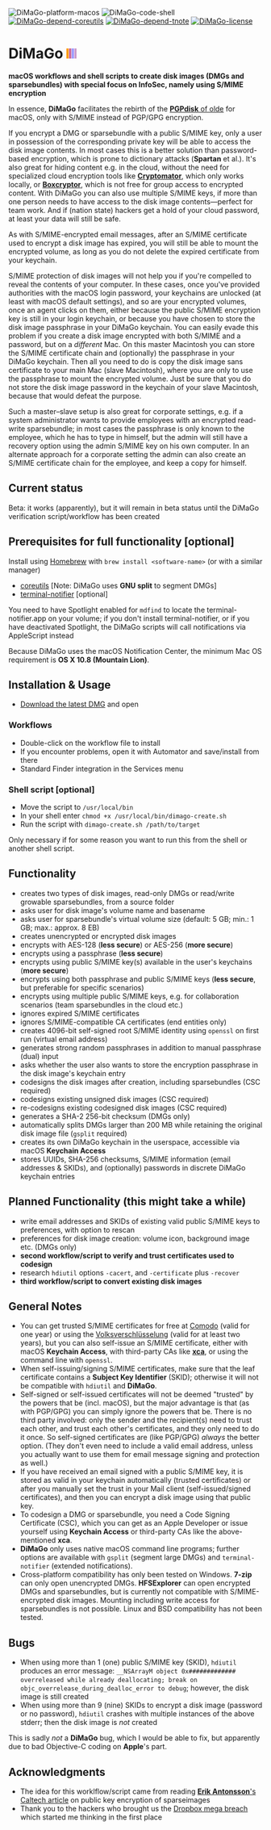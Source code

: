 ![DiMaGo-platform-macos](https://img.shields.io/badge/platform-macOS-lightgrey.svg)
![DiMaGo-code-shell](https://img.shields.io/badge/code-shell-yellow.svg)
[![DiMaGo-depend-coreutils](https://img.shields.io/badge/dependency-coreutils%208.25-green.svg)](https://www.gnu.org/software/coreutils)
[![DiMaGo-depend-tnote](https://img.shields.io/badge/dependency-terminal--notifier%201.6.3-green.svg)](https://github.com/alloy/terminal-notifier)
[![DiMaGo-license](http://img.shields.io/badge/license-MIT+-blue.svg)](https://github.com/JayBrown/DiMaGo/blob/master/license.md)

# DiMaGo <img src="https://github.com/JayBrown/DiMaGo/blob/master/img/jb-img.png" height="20px"/>
**macOS workflows and shell scripts to create disk images (DMGs and sparsebundles) with special focus on InfoSec, namely using S/MIME encryption**

In essence, **DiMaGo** facilitates the rebirth of the [**PGPdisk** of olde](https://en.wikipedia.org/wiki/PGPDisk) for macOS, only with S/MIME instead of PGP/GPG encryption.

If you encrypt a DMG or sparsebundle with a public S/MIME key, only a user in possession of the corresponding private key will be able to access the disk image contents. In most cases this is a better solution than password-based encryption, which is prone to dictionary attacks (**Spartan** et al.). It's also great for hiding content e.g. in the cloud, without the need for specialized cloud encryption tools like [**Cryptomator**](https://github.com/cryptomator/cryptomator), which only works locally, or [**Boxcryptor**](https://www.boxcryptor.com), which is not free for group access to encrypted content. With DiMaGo you can also use multiple S/MIME keys, if more than one person needs to have access to the disk image contents—perfect for team work. And if (nation state) hackers get a hold of your cloud password, at least your data will still be safe.

As with S/MIME-encrypted email messages, after an S/MIME certificate used to encrypt a disk image has expired, you will still be able to mount the encrypted volume, as long as you do not delete the expired certificate from your keychain.

S/MIME protection of disk images will not help you if you're compelled to reveal the contents of your computer. In these cases, once you've provided authorities with the macOS login password, your keychains are unlocked (at least with macOS default settings), and so are your encrypted volumes, once an agent clicks on them, either because the public S/MIME encryption key is still in your login keychain, or because you have chosen to store the disk image passphrase in your DiMaGo keychain. You can easily evade this problem if you create a disk image encrypted with both S/MIME and a password, but on a *different* Mac. On this master Macintosh you can store the S/MIME certificate chain and (optionally) the passphrase in your DiMaGo keychain. Then all you need to do is copy the disk image sans certificate to your main Mac (slave Macintosh), where you are only to use the passphrase to mount the encrypted volume. Just be sure that you do not store the disk image password in the keychain of your slave Macintosh, because that would defeat the purpose.

Such a master–slave setup is also great for corporate settings, e.g. if a system administrator wants to provide employees with an encrypted read-write sparsebundle; in most cases the passphrase is only known to the employee, which he has to type in himself, but the admin will still have a recovery option using the admin S/MIME key on his own computer. In an alternate approach for a corporate setting the admin can also create an S/MIME certificate chain for the employee, and keep a copy for himself.

## Current status
Beta: it works (apparently), but it will remain in beta status until the DiMaGo verification script/workflow has been created

## Prerequisites for full functionality [optional]
Install using [Homebrew](http://brew.sh) with `brew install <software-name>` (or with a similar manager)

* [coreutils](https://www.gnu.org/software/coreutils) [Note: DiMaGo uses **GNU split** to segment DMGs]
* [terminal-notifier](https://github.com/alloy/terminal-notifier) [optional]

You need to have Spotlight enabled for `mdfind` to locate the terminal-notifier.app on your volume; if you don't install terminal-notifier, or if you have deactivated Spotlight, the DiMaGo scripts will call notifications via AppleScript instead

Because DiMaGo uses the macOS Notification Center, the minimum Mac OS requirement is **OS X 10.8 (Mountain Lion)**.

## Installation & Usage
* [Download the latest DMG](https://github.com/JayBrown/DiMaGo/releases) and open

### Workflows
* Double-click on the workflow file to install
* If you encounter problems, open it with Automator and save/install from there
* Standard Finder integration in the Services menu

### Shell script [optional]
* Move the script to `/usr/local/bin`
* In your shell enter `chmod +x /usr/local/bin/dimago-create.sh`
* Run the script with `dimago-create.sh /path/to/target`

Only necessary if for some reason you want to run this from the shell or another shell script.

## Functionality
* creates two types of disk images, read-only DMGs or read/write growable sparsebundles, from a source folder
* asks user for disk image's volume name and basename
* asks user for sparsebundle's virtual volume size (default: 5 GB; min.: 1 GB; max.: approx. 8 EB)
* creates unencrypted or encrypted disk images
* encrypts with AES-128 (**less secure**) or AES-256 (**more secure**)
* encrypts using a passphrase (**less secure**)
* encrypts using public S/MIME key(s) available in the user's keychains (**more secure**)
* encrypts using both passphrase and public S/MIME keys (**less secure**, but preferable for specific scenarios)
* encrypts using multiple public S/MIME keys, e.g. for collaboration scenarios (team sparsebundles in the cloud etc.)
* ignores expired S/MIME certificates
* ignores S/MIME-compatible CA certificates (end entities only)
* creates 4096-bit self-signed root S/MIME identity using `openssl` on first run (virtual email address)
* generates strong random passphrases in addition to manual passphrase (dual) input
* asks whether the user also wants to store the encryption passphrase in the disk image's keychain entry
* codesigns the disk images after creation, including sparsebundles (CSC required)
* codesigns existing unsigned disk images (CSC required)
* re-codesigns existing codesigned disk images (CSC required)
* generates a SHA-2 256-bit checksum (DMGs only)
* automatically splits DMGs larger than 200 MB while retaining the original disk image file (`gsplit` required)
* creates its own DiMaGo keychain in the userspace, accessible via macOS **Keychain Access**
* stores UUIDs, SHA-256 checksums, S/MIME information (email addresses & SKIDs), and (optionally) passwords in discrete DiMaGo keychain entries

## Planned Functionality (this might take a while)
* write email addresses and SKIDs of existing valid public S/MIME keys to preferences, with option to rescan
* preferences for disk image creation: volume icon, background image etc. (DMGs only)
* **second workflow/script to verify and trust certificates used to codesign**
* research `hdiutil` options `-cacert`, and `-certificate` plus `-recover`
* **third workflow/script to convert existing disk images**

## General Notes
* You can get trusted S/MIME certificates for free at [Comodo](https://www.comodo.com/home/email-security/free-email-certificate.php) (valid for one year) or using the [Volksverschlüsselung](https://volksverschluesselung.de) (valid for at least two years), but you can also self-issue an S/MIME certificate, either with macOS **Keychain Access**, with third-party CAs like **[xca](https://sourceforge.net/projects/xca/)**, or using the command line with `openssl`.
* When self-issuing/signing S/MIME certificates, make sure that the leaf certificate contains a **Subject Key Identifier** (SKID); otherwise it will not be compatible with `hdiutil` and **DiMaGo**.
* Self-signed or self-issued certificates will not be deemed "trusted" by the powers that be (incl. macOS), but the major advantage is that (as with PGP/GPG) you can simply ignore the powers that be. There is no third party involved: only the sender and the recipient(s) need to trust each other, and trust each other's certificates, and they only need to do it once. So self-signed certificates are (like PGP/GPG) *always* the better option. (They don't even need to include a valid email address, unless you actually want to use them for email message signing and protection as well.)
* If you have received an email signed with a public S/MIME key, it is stored as valid in your keychain automatically (trusted certificates) or after you manually set the trust in your Mail client (self-issued/signed certificates), and then you can encrypt a disk image using that public key.
* To codesign a DMG or sparsebundle, you need a Code Signing Certificate (CSC), which you can get as an Apple Developer or issue yourself using **Keychain Access** or third-party CAs like the above-mentioned **xca**.
* **DiMaGo** only uses native macOS command line programs; further options are available with `gsplit` (segment large DMGs) and `terminal-notifier` (extended notifications).
* Cross-platform compatibility has only been tested on Windows. **7-zip** can only open unencrypted DMGs. **HFSExplorer** can open encrypted DMGs and sparsebundles, but is currently not compatible with S/MIME-encrypted disk images. Mounting including write access for sparsebundles is not possible. Linux and BSD compatibility has not been tested.

## Bugs
* When using more than 1 (one) public S/MIME key (SKID), `hdiutil` produces an error message: `__NSArrayM object 0x############# overreleased while already deallocating; break on objc_overrelease_during_dealloc_error to debug`; however, the disk image is still created
* When using more than 9 (nine) SKIDs to encrypt a disk image (password or no password), `hdiutil` crashes with multiple instances of the above stderr; then the disk image is *not* created

This is sadly *not* a **DiMaGo** bug, which I would be able to fix, but apparently due to bad Objective-C coding on **Apple**'s part.

## Acknowledgments
* The idea for this worklflow/script came from reading [**Erik Antonsson**'s Caltech article](http://design.caltech.edu/erik/Misc/encrypted_virtual_disk.html) on public key encryption of sparseimages
* Thank you to the hackers who brought us the [Dropbox mega breach](http://thehackernews.com/2016/08/dropbox-data-breach.html) which started me thinking in the first place
